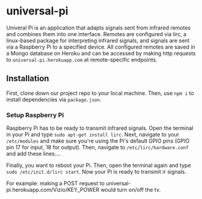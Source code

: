 # universal-pi

Univeral Pi is an application that adapts signals sent from infrared remotes and combines them into one interface.  Remotes are configured via lirc, a linux-based package for interpreting infrared signals, and signals are sent via a Raspberry Pi to a specified device.  All configured remotes are saved in a Mongo database on Heroku and can be accessed by making http requests to `universal-pi.herokuapp.com` at remote-specific endpoints.

## Installation
First, clone down our project repo to your local machine. Then, use `npm i` to install dependencies via `package.json`.

### Setup Raspberry Pi
Raspberry Pi has to be ready to transmit infrared signals. Open the terminal in your Pi and type `sudo apt-get install lirc`. Next, navigate to your `/etc/modules` and make sure you're using the Pi's default GPIO pins (GPIO pin 17 for input, 18 for output). Then, navigate to `/etc/lirc/hardware.conf` and add these lines....

Finally, you want to reboot your Pi. Then, open the terminal again and type `sudo /etc/init.d/lirc start`. Now your Pi is ready to transmit ir signals.

For example: making a POST request to universal-pi.herokuapp.com/Vizio/KEY_POWER would turn on/off the tv.
